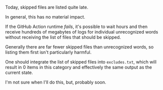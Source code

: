 Today, skipped files are listed quite late.

In general, this has no material impact.

If the GitHub Action runtime _fails_, it's possible to wait hours and then receive hundreds of megabytes of logs for individual unrecognized words without receiving the list of files that should be skipped.

Generally there are far fewer skipped files than unrecognized words, so listing them first isn't particularly harmful.

One should integrate the list of skipped files into `excludes.txt`, which will result in 0 items in this category and effectively the same output as the current state.

I'm not sure when I'll do this, but, probably soon.
